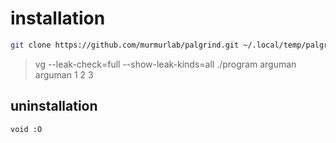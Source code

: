 # installation

```bash
git clone https://github.com/murmurlab/palgrind.git ~/.local/temp/palgrind-1.0 && bash ~/.local/temp/palgrind-1.0/installgrind.sh
```

>vg --leak-check=full --show-leak-kinds=all ./program arguman arguman 1 2 3

## uninstallation

```bash
void :O
```
